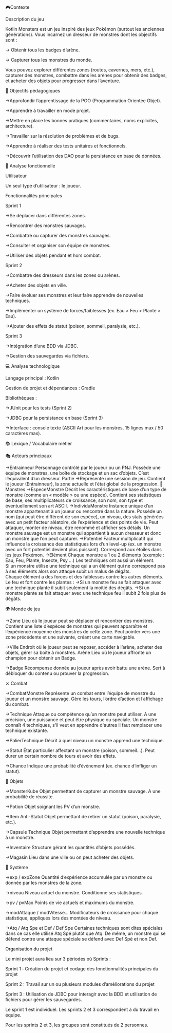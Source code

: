 🎮Contexte 

Description du jeu

Kotlin Monsters est un jeu inspiré des jeux Pokémon (surtout les anciennes générations).
 Vous incarnez un dresseur de monstres dont les objectifs sont :
 
 -> Obtenir tous les badges d’arène.


 -> Capturer tous les monstres du monde.


Vous pouvez explorer différentes zones (routes, cavernes, mers, etc.), capturer des monstres, combattre dans les arènes pour obtenir des badges, et acheter des objets pour progresser dans l’aventure.


🎯 Objectifs pédagogiques


->Approfondir l’apprentissage de la POO (Programmation Orientée Objet).

->Apprendre à travailler en mode projet.

->Mettre en place les bonnes pratiques (commentaires, noms explicites, architecture).

->Travailler sur la résolution de problèmes et de bugs.

->Apprendre à réaliser des tests unitaires et fonctionnels.

->Découvrir l’utilisation des DAO pour la persistance en base de données.


🔧 Analyse fonctionnelle

Utilisateur

Un seul type d’utilisateur : le joueur.

Fonctionnalités principales

Sprint 1


->Se déplacer dans différentes zones.

->Rencontrer des monstres sauvages.

->Combattre ou capturer des monstres sauvages.

->Consulter et organiser son équipe de monstres.

->Utiliser des objets pendant et hors combat.



Sprint 2


->Combattre des dresseurs dans les zones ou arènes.

->Acheter des objets en ville.

->Faire évoluer ses monstres et leur faire apprendre de nouvelles techniques.

->Implémenter un système de forces/faiblesses (ex. Eau > Feu > Plante > Eau).

->Ajouter des effets de statut (poison, sommeil, paralysie, etc.).



Sprint 3


->Intégration d’une BDD via JDBC.

->Gestion des sauvegardes via fichiers.


💻 Analyse technologique 


Langage principal : Kotlin

Gestion de projet et dépendances : Gradle

Bibliothèques :


->JUnit pour les tests (Sprint 2)


->JDBC pour la persistance en base (Sprint 3)


->Interface : console texte (ASCII Art pour les monstres, 15 lignes max / 50 caractères max).


📚 Lexique / Vocabulaire métier 

🎭 Acteurs principaux


->Entrainneur
  Personnage contrôlé par le joueur ou un PNJ. Possède une équipe de monstres, une boîte de stockage et un sac d’objets. C’est l’équivalent d’un dresseur.
  Partie
->Représente une session de jeu. Contient le joueur (Entrainneur), la zone actuelle et l’état global de la progression.
🐾 Monstres
  ->EspeceMonstre
    Décrit les caractéristiques de base d’un type de monstre (comme un « modèle » ou une espèce).
    Contient ses statistiques de base, ses multiplicateurs de croissance, son nom, son type et éventuellement son art ASCII.
  ->IndividuMonstre
    Instance unique d’un monstre appartenant à un joueur ou rencontré dans la nature.
    Possède un nom (qui peut être différent de son espèce), un niveau, des stats générées avec un petit facteur aléatoire, de l’expérience et des points de vie.
    Peut attaquer, monter de niveau, être renommé et afficher ses détails.
    Un monstre sauvage est un monstre qui appartient à aucun dresseur et donc un monstre que l’on peut capturer.
  ->Potentiel
    Facteur multiplicatif qui influence la croissance des statistiques lors d’un level-up (ex. un monstre avec un fort potentiel devient plus puissant). Correspond aux étoiles      dans les jeux Pokémon.
  ->Elément
    Chaque monstre a 1 ou 2 éléments (exemple : Eau, Feu, Plante, Insecte, Psy ...) 
    Les techniques ont aussi un élément.  
    Si un monstre utilise une technique qui a un élément qui ne correspond pas à ses éléments alors son attaque subit un malus de dégâts.  
    Chaque élément a des forces et des faiblesses contre les autres éléments. 
    Le feu et fort contre les plantes : 
     ->Si un monstre feu se fait attaquer avec une technique plante il subit seulement la moitié des dégâts. 
     ->Si un monstre plante se fait attaquer avec une technique feu il subit 2 fois plus de dégâts. 


🌍 Monde de jeu

->Zone
 Lieu où le joueur peut se déplacer et rencontrer des monstres.
 Contient une liste d’espèces de monstres qui peuvent apparaître et l’expérience moyenne des monstres de cette zone.
 Peut pointer vers une zone précédente et une suivante, créant une carte navigable.
 
->Ville 
 Endroit où le joueur peut se reposer, accéder à l’arène, acheter des objets, gérer sa boite à monstres.
 Arène 
 Lieu où le joueur affronte un champion pour obtenir un Badge.
 
->Badge 
 Récompense donnée au joueur après avoir battu une arène. Sert à débloquer du contenu ou prouver la progression.

⚔ Combat

->CombatMonstre 
 Représente un combat entre l’équipe de monstre du joueur et un monstre sauvage.
 Gère les tours, l’ordre d’action et l’affichage du combat.
 
->Technique 
 Attaque ou compétence qu’un monstre peut utiliser. A une précision, une puissance et peut être physique ou spéciale.
Un monstre connaît 4 techniques, s'il veut en apprendre d'autres il faut remplacer une technique existante.

->PalierTechnique
 Décrit à quel niveau un monstre apprend une technique.
 
->Statut 
 État particulier affectant un monstre (poison, sommeil…). Peut durer un certain nombre de tours et avoir des effets.
 
->Chance 
 Indique une probabilité d’événement (ex. chance d’infliger un statut).

🎒 Objets

->MonsterKube
 Objet permettant de capturer un monstre sauvage. A une probabilité de réussite.
 
->Potion 
 Objet soignant les PV d’un monstre.
 
->Item Anti-Statut 
 Objet permettant de retirer un statut (poison, paralysie, etc.).
 
->Capsule Technique 
 Objet permettant d’apprendre une nouvelle technique à un monstre.
 
->Inventaire 
 Structure gérant les quantités d’objets possédés.
 
->Magasin
Lieu dans une ville ou on peut acheter des objets.


🧮 Système

->exp / expZone
 Quantité d’expérience accumulée par un monstre ou donnée par les monstres de la zone.
 
->niveau
 Niveau actuel du monstre. Conditionne ses statistiques.
 
->pv / pvMax
 Points de vie actuels et maximums du monstre.
 
->modAttaque / modVitesse…
 Modificateurs de croissance pour chaque statistique, appliqués lors des montées de niveau.
 
->Atq / Atq Spe et Def / Def Spe 
 Certaines techniques sont dites spéciales dans ce cas elle utilisé Atq Spé plutôt que Atq. De même, un monstre qui se défend contre une attaque spéciale se défend avec Def Spé  et non Def.



Organisation du projet 

Le mini projet aura lieu sur 3 périodes où Sprints : 

Sprint 1 :  Création du projet et codage des fonctionnalités principales du projet

Sprint 2 :  Travail sur un ou plusieurs modules d’améliorations du projet 

Sprint 3 :  Utilisation de JDBC pour interagir avec la BDD et utilisation de fichiers pour gérer les sauvegardes.  

Le sprint 1 est individuel. Les sprints 2 et 3 correspondent à du travail en équipe. 

Pour les sprints 2 et 3, les groupes sont constitués de 2 personnes. 
